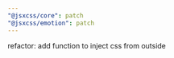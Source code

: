 ```yaml
---
"@jsxcss/core": patch
"@jsxcss/emotion": patch
---
```


refactor: add function to inject css from outside
